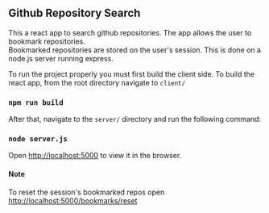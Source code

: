 
## Github Repository Search
This a react app to search github repositories. The app allows the user to bookmark repositories.<br>
Bookmarked repositories are stored on the user's session. This is done on a node.js server running express.

To run the project properly you must first build the client side.
To build the react app, from the root directory navigate to `client/` 
### `npm run build`

After that, navigate to the `server/` directory and run the following command:
### `node server.js`

Open [http://localhost:5000](http://localhost:5000) to view it in the browser.

#### Note
To reset the session's bookmarked repos open [http://localhost:5000/bookmarks/reset](http://localhost:5000/bookmarks/reset)
